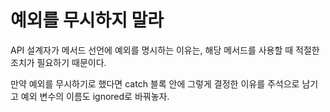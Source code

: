 # 예외를 무시하지 말라

API 설계자가 메서드 선언에 예외를 명시하는 이유는, 해당 메서드를 사용할 때 적절한 조치가 필요하기 때문이다.

만약 예외를 무시하기로 했다면 catch 블록 안에 그렇게 결정한 이유를 주석으로 남기고 예외 변수의 이름도 ignored로 바꿔놓자.